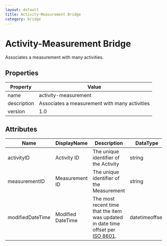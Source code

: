 ```yaml
---
layout: default
title: Activity-Measurement Bridge 
category: bridge
---
```

# Activity-Measurement Bridge

Associates a measurement with many activities.

## Properties

| Property    | Value                                         |
| ----------- | --------------------------------------------- |
| name        | activity-measurement                          |
| description | Associates a measurement with many activities |
| version     | 1.0                                           |

## Attributes 

| Name         | DisplayName   | Description                           | DataType | Required? | isNullable |
| ------------ | ------------- | ------------------------------------- | -------- | --------- | ---------- |
| activityID   | Activity ID   | The unique identifier of the Activity | string   | yes       | false      |
| measurementID | Measurement ID | The unique identifier of the Measurement | string   | yes       | false      |
| modifiedDateTime| Modified DateTime | The most recent time that the item was updated in date time offset per [ISO 8601](https://www.wikipedia.org/wiki/ISO_8601).  | datetimeoffset | no      | true   |

